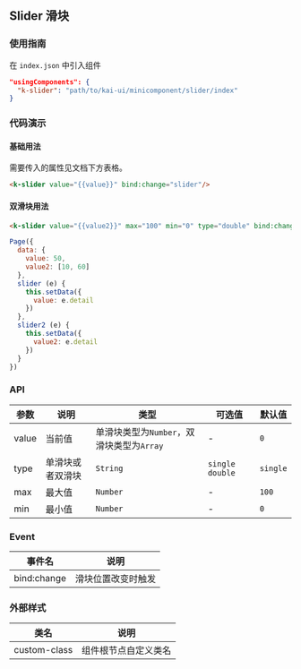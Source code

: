 ## Slider 滑块

### 使用指南
在 `index.json` 中引入组件
```json
"usingComponents": {
  "k-slider": "path/to/kai-ui/minicomponent/slider/index"
}
```

### 代码演示

#### 基础用法
需要传入的属性见文档下方表格。
```html
<k-slider value="{{value}}" bind:change="slider"/>
```

#### 双滑块用法

```html
<k-slider value="{{value2}}" max="100" min="0" type="double" bind:change="slider2"/>
```

```javascript
Page({
  data: {
    value: 50,
    value2: [10, 60]
  },
  slider (e) {
    this.setData({
      value: e.detail
    })
  },
  slider2 (e) {
    this.setData({
      value2: e.detail
    })
  }
})
```

### API

| 参数 | 说明 | 类型 | 可选值 | 默认值 |
|-----------|-----------|-----------|--------|-----|
| value | 当前值 | 单滑块类型为`Number`，双滑块类型为`Array` |  - | `0` |
| type | 单滑块或者双滑块 | `String` | `single` `double` | `single` |
| max | 最大值 | `Number` |  - | `100` |
| min | 最小值 | `Number` |  - | `0` |


### Event

| 事件名 | 说明 |
|-----------|-----------|
| bind:change | 滑块位置改变时触发 |


### 外部样式

| 类名 | 说明 |
|-----------|-----------|
| custom-class | 组件根节点自定义类名 |
